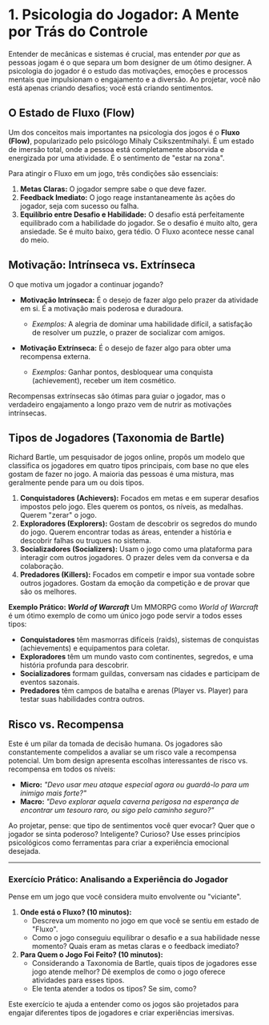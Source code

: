 # 1. Psicologia do Jogador: A Mente por Trás do Controle

Entender de mecânicas e sistemas é crucial, mas entender *por que* as pessoas jogam é o que separa um bom designer de um ótimo designer. A psicologia do jogador é o estudo das motivações, emoções e processos mentais que impulsionam o engajamento e a diversão. Ao projetar, você não está apenas criando desafios; você está criando sentimentos.

## O Estado de Fluxo (Flow)

Um dos conceitos mais importantes na psicologia dos jogos é o **Fluxo (Flow)**, popularizado pelo psicólogo Mihaly Csikszentmihalyi. É um estado de imersão total, onde a pessoa está completamente absorvida e energizada por uma atividade. É o sentimento de "estar na zona".

Para atingir o Fluxo em um jogo, três condições são essenciais:

1.  **Metas Claras:** O jogador sempre sabe o que deve fazer.
2.  **Feedback Imediato:** O jogo reage instantaneamente às ações do jogador, seja com sucesso ou falha.
3.  **Equilíbrio entre Desafio e Habilidade:** O desafio está perfeitamente equilibrado com a habilidade do jogador. Se o desafio é muito alto, gera ansiedade. Se é muito baixo, gera tédio. O Fluxo acontece nesse canal do meio.

## Motivação: Intrínseca vs. Extrínseca

O que motiva um jogador a continuar jogando?

-   **Motivação Intrínseca:** É o desejo de fazer algo pelo prazer da atividade em si. É a motivação mais poderosa e duradoura.
    -   *Exemplos:* A alegria de dominar uma habilidade difícil, a satisfação de resolver um puzzle, o prazer de socializar com amigos.

-   **Motivação Extrínseca:** É o desejo de fazer algo para obter uma recompensa externa.
    -   *Exemplos:* Ganhar pontos, desbloquear uma conquista (achievement), receber um item cosmético.

Recompensas extrínsecas são ótimas para guiar o jogador, mas o verdadeiro engajamento a longo prazo vem de nutrir as motivações intrínsecas.

## Tipos de Jogadores (Taxonomia de Bartle)

Richard Bartle, um pesquisador de jogos online, propôs um modelo que classifica os jogadores em quatro tipos principais, com base no que eles gostam de fazer no jogo. A maioria das pessoas é uma mistura, mas geralmente pende para um ou dois tipos.

1.  **Conquistadores (Achievers):** Focados em metas e em superar desafios impostos pelo jogo. Eles querem os pontos, os níveis, as medalhas. Querem "zerar" o jogo.
2.  **Exploradores (Explorers):** Gostam de descobrir os segredos do mundo do jogo. Querem encontrar todas as áreas, entender a história e descobrir falhas ou truques no sistema.
3.  **Socializadores (Socializers):** Usam o jogo como uma plataforma para interagir com outros jogadores. O prazer deles vem da conversa e da colaboração.
4.  **Predadores (Killers):** Focados em competir e impor sua vontade sobre outros jogadores. Gostam da emoção da competição e de provar que são os melhores.

**Exemplo Prático: *World of Warcraft***
Um MMORPG como *World of Warcraft* é um ótimo exemplo de como um único jogo pode servir a todos esses tipos:
-   **Conquistadores** têm masmorras difíceis (raids), sistemas de conquistas (achievements) e equipamentos para coletar.
-   **Exploradores** têm um mundo vasto com continentes, segredos, e uma história profunda para descobrir.
-   **Socializadores** formam guildas, conversam nas cidades e participam de eventos sazonais.
-   **Predadores** têm campos de batalha e arenas (Player vs. Player) para testar suas habilidades contra outros.

## Risco vs. Recompensa

Este é um pilar da tomada de decisão humana. Os jogadores são constantemente compelidos a avaliar se um risco vale a recompensa potencial. Um bom design apresenta escolhas interessantes de risco vs. recompensa em todos os níveis:

-   **Micro:** *"Devo usar meu ataque especial agora ou guardá-lo para um inimigo mais forte?"*
-   **Macro:** *"Devo explorar aquela caverna perigosa na esperança de encontrar um tesouro raro, ou sigo pelo caminho seguro?"*

Ao projetar, pense: que tipo de sentimentos você quer evocar? Quer que o jogador se sinta poderoso? Inteligente? Curioso? Use esses princípios psicológicos como ferramentas para criar a experiência emocional desejada.

---

### Exercício Prático: Analisando a Experiência do Jogador

Pense em um jogo que você considera muito envolvente ou "viciante".

1.  **Onde está o Fluxo? (10 minutos):**
    *   Descreva um momento no jogo em que você se sentiu em estado de "Fluxo".
    *   Como o jogo conseguiu equilibrar o desafio e a sua habilidade nesse momento? Quais eram as metas claras e o feedback imediato?
2.  **Para Quem o Jogo Foi Feito? (10 minutos):**
    *   Considerando a Taxonomia de Bartle, quais tipos de jogadores esse jogo atende melhor? Dê exemplos de como o jogo oferece atividades para esses tipos.
    *   Ele tenta atender a todos os tipos? Se sim, como?

Este exercício te ajuda a entender como os jogos são projetados para engajar diferentes tipos de jogadores e criar experiências imersivas.